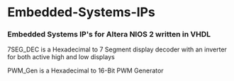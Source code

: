 # Embedded-Systems-IPs
### Embedded Systems IP's for Altera NIOS 2 written in VHDL

7SEG_DEC is a Hexadecimal to 7 Segment display decoder with an inverter for both active high and low displays

PWM_Gen is a Hexadecimal to 16-Bit PWM Generator 
